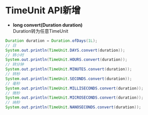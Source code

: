 # TimeUnit API新增

- **long convert(Duration duration)**  
Duration转为任意TimeUnit

```java
Duration duration = Duration.ofDays(1L);
// 日
System.out.println(TimeUnit.DAYS.convert(duration));
// 转小时
System.out.println(TimeUnit.HOURS.convert(duration));
// 转分钟
System.out.println(TimeUnit.MINUTES.convert(duration));
// 转秒
System.out.println(TimeUnit.SECONDS.convert(duration));
// 毫秒
System.out.println(TimeUnit.MILLISECONDS.convert(duration));
// 微秒
System.out.println(TimeUnit.MICROSECONDS.convert(duration));
// 纳秒
System.out.println(TimeUnit.NANOSECONDS.convert(duration));
```

